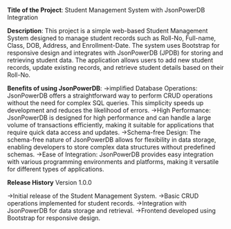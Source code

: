 **Title of the Project**: Student Management System with JsonPowerDB Integration

**Description**:
This project is a simple web-based Student Management System designed to manage student records such as Roll-No, Full-name, Class, DOB, Address, and Enrollment-Date. The system uses Bootstrap for responsive design and
integrates with JsonPowerDB (JPDB) for storing and retrieving student data. The application allows users to add new student records, update existing records, and retrieve student details based on their Roll-No.

**Benefits of using JsonPowerDB**: 
->implified Database Operations: JsonPowerDB offers a straightforward way to perform CRUD operations without the need for complex SQL queries. This simplicity speeds up development and reduces the likelihood of errors.
->High Performance: JsonPowerDB is designed for high performance and can handle a large volume of transactions efficiently, making it suitable for applications that require quick data access and updates.
->Schema-free Design: The schema-free nature of JsonPowerDB allows for flexibility in data storage, enabling developers to store complex data structures without predefined schemas.
->Ease of Integration: JsonPowerDB provides easy integration with various programming environments and platforms, making it versatile for different types of applications.

**Release History**
Version 1.0.0

->Initial release of the Student Management System.
->Basic CRUD operations implemented for student records.
->Integration with JsonPowerDB for data storage and retrieval.
->Frontend developed using Bootstrap for responsive design.
